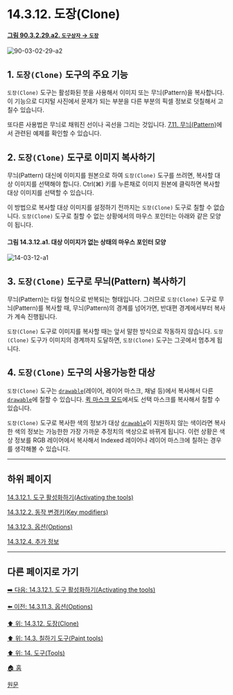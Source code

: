 # 14.3.12. 도장(Clone)

<a id="90-03-02-29-a2"></a>

#### [그림 90.3.2.29.a2. `도구상자` → `도장`](./90-03-02-29-clone.md#90-03-02-29-a2)
![90-03-02-29-a2](https://github.com/wonder13662/gimp/assets/15767104/7dcf76c1-dbf5-41c6-94de-a1a610a75d3d)

## 1. `도장(Clone)` 도구의 주요 기능
`도장(Clone)` 도구는 활성화된 붓을 사용해서 이미지 또는 무늬(Pattern)을 복사합니다. 이 기능으로 디지털 사진에서 문제가 되는 부분을 다른 부분의 픽셀 정보로 덧칠해서 고칠수 있습니다. 

또다른 사용법은 무늬로 채워진 선이나 곡선을 그리는 것입니다. [7.11. 무늬(Pattern)](./07-11-patterns.md#07-11-a2)에서 관련된 예제를 확인할 수 있습니다.

## 2. `도장(Clone)` 도구로 이미지 복사하기
무늬(Pattern) 대신에 이미지를 원본으로 하여 `도장(Clone)` 도구를 쓰려면, 복사할 대상 이미지를 선택해야 합니다. Ctrl(⌘) 키를 누른채로 이미지 원본에 클릭하면 복사할 대상 이미지를 선택할 수 있습니다.

이 방법으로 복사할 대상 이미지를 설정하기 전까지는 `도장(Clone)` 도구로 칠할 수 없습니다. `도장(Clone)` 도구로 칠할 수 없는 상황에서의 마우스 포인터는 아래와 같은 모양이 됩니다.

<a id="14-03-12-a1"></a>

#### 그림 14.3.12.a1. 대상 이미지가 없는 상태의 마우스 포인터 모양
![14-03-12-a1](https://github.com/wonder13662/gimp/assets/15767104/6c56a480-c492-4ef7-a3b6-0a0795d3e234)

## 3. `도장(Clone)` 도구로 무늬(Pattern) 복사하기
무늬(Pattern)는 타일 형식으로 반복되는 형태입니다. 그러므로 `도장(Clone)` 도구로 무늬(Pattern)를 복사할 때, 무늬(Pattern)의 경계를 넘어가면, 반대편 경계에서부터 복사가 계속 진행됩니다.

`도장(Clone)` 도구로 이미지를 복사할 때는 앞서 말한 방식으로 작동하지 않습니다. `도장(Clone)` 도구가 이미지의 경계까지 도달하면, `도장(Clone)` 도구는 그곳에서 멈추게 됩니다.

## 4. `도장(Clone)` 도구의 사용가능한 대상
`도장(Clone)` 도구는 [`drawable`](./19-glossaryx-drawable.md)(레이어, 레이어 마스크, 채널 등)에서 복사해서 다른 [`drawable`](./19-glossaryx-drawable.md)에 칠할 수 있습니다. [퀵 마스크 모드](./07-04-using-quickmask-mode.md)에서도 선택 마스크를 복사해서 칠할 수 있습니다.

`도장(Clone)` 도구로 복사한 색의 정보가 대상 [`drawable`](./19-glossaryx-drawable.md)이 지원하지 않는 색이라면 복사한 색의 정보는 가능한한 가장 가까운 추정치의 색상으로 바뀌게 됩니다. 이런 상황은 색상 정보를 RGB 레이어에서 복사해서 Indexed 레이어나 레이어 마스크에 칠하는 경우를 생각해볼 수 있습니다.

***

## 하위 페이지

[14.3.12.1. 도구 활성화하기(Activating the tools)](./14-03-12-01-activating_the_tool.md)

[14.3.12.2. 동작 변경키(Key modifiers)](./14-03-12-02-key_modifiers.md)

[14.3.12.3. 옵션(Options)](./14-03-12-03-options.md)

[14.3.12.4. 추가 정보](./14-03-12-04-more_information.md)

***

## 다른 페이지로 가기

[➡️ 다음: 14.3.12.1. 도구 활성화하기(Activating the tools)](./14-03-12-01-activating_the_tool.md)

[⬅️ 이전: 14.3.11.3. 옵션(Options)](./14-03-11-03-options.md)

[⬆️ 위: 14.3.12. 도장(Clone)](./14-03-12-00-clone.md)

[⬆️ 위: 14.3. 칠하기 도구(Paint tools)](./14-03-00-paint-tools.md)

[⬆️ 위: 14. 도구(Tools)](./14-00-tools.md)

[🏠 홈](./00-home.md)

[원문](https://docs.gimp.org/2.10/ko/gimp-tool-clone.html)